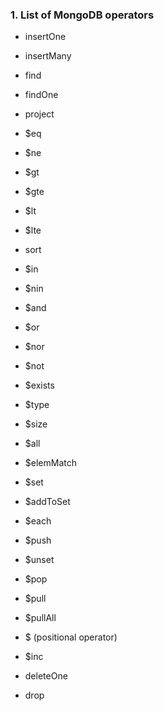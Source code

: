 ### 1. List of MongoDB operators

- insertOne

- insertMany

- find

- findOne

- project

- $eq

- $ne

- $gt

- $gte

- $lt

- $lte

- sort

- $in

- $nin

- $and

- $or

- $nor

- $not

- $exists

- $type

- $size

- $all

- $elemMatch

- $set

- $addToSet

- $each

- $push

- $unset

- $pop

- $pull

- $pullAll

- $ (positional operator)

- $inc

- deleteOne

- drop

